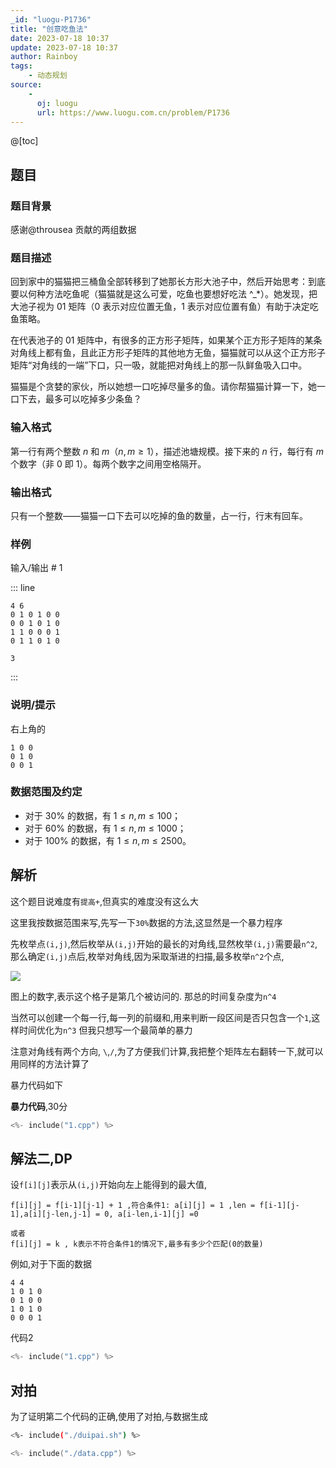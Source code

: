 ```yaml
---
_id: "luogu-P1736"
title: "创意吃鱼法"
date: 2023-07-18 10:37
update: 2023-07-18 10:37
author: Rainboy
tags:
    - 动态规划
source: 
    - 
      oj: luogu
      url: https://www.luogu.com.cn/problem/P1736
---
```


@[toc]

## 题目

### 题目背景 
感谢@throusea 贡献的两组数据



### 题目描述

回到家中的猫猫把三桶鱼全部转移到了她那长方形大池子中，然后开始思考：到底要以何种方法吃鱼呢（猫猫就是这么可爱，吃鱼也要想好吃法 ^\_\*）。她发现，把大池子视为 $01$ 矩阵（$0$ 表示对应位置无鱼，$1$ 表示对应位置有鱼）有助于决定吃鱼策略。

在代表池子的 $01$ 矩阵中，有很多的正方形子矩阵，如果某个正方形子矩阵的某条对角线上都有鱼，且此正方形子矩阵的其他地方无鱼，猫猫就可以从这个正方形子矩阵“对角线的一端”下口，只一吸，就能把对角线上的那一队鲜鱼吸入口中。

猫猫是个贪婪的家伙，所以她想一口吃掉尽量多的鱼。请你帮猫猫计算一下，她一口下去，最多可以吃掉多少条鱼？




### 输入格式
第一行有两个整数 $n$ 和 $m$（$n,m≥1$），描述池塘规模。接下来的 $n$ 行，每行有 $m$ 个数字（非 $0$ 即 $1$）。每两个数字之间用空格隔开。





### 输出格式

只有一个整数——猫猫一口下去可以吃掉的鱼的数量，占一行，行末有回车。




### 样例



输入/输出 # 1

::: line
```
4 6
0 1 0 1 0 0
0 0 1 0 1 0
1 1 0 0 0 1
0 1 1 0 1 0

```

```
3
```
:::





### 说明/提示
右上角的
```
1 0 0
0 1 0
0 0 1
```

### 数据范围及约定


- 对于 $30\%$ 的数据，有 $1\le n,m\le 100$；
- 对于 $60\%$ 的数据，有 $1\le n,m\le 1000$；
- 对于 $100\%$ 的数据，有 $1\le n,m\le 2500$。

## 解析

这个题目说难度有`提高+`,但真实的难度没有这么大

这里我按数据范围来写,先写一下`30%`数据的方法,这显然是一个暴力程序

先枚举点`(i,j)`,然后枚举从`(i,j)`开始的最长的对角线,显然枚举`(i,j)`需要最`n^2`,
那么确定`(i,j)`点后,枚举对角线,因为采取渐进的扫描,最多枚举`n^2`个点,


![](./1.svg)

图上的数字,表示这个格子是第几个被访问的. 那总的时间复杂度为`n^4`

当然可以创建一个每一行,每一列的前缀和,用来判断一段区间是否只包含一个`1`,这样时间优化为`n^3`
但我只想写一个最简单的暴力

注意对角线有两个方向, `\`,`/`,为了方便我们计算,我把整个矩阵左右翻转一下,就可以用同样的方法计算了

暴力代码如下

**暴力代码**,30分

```c
<%- include("1.cpp") %>
```

## 解法二,DP

设`f[i][j]`表示从`(i,j)`开始向左上能得到的最大值,


```
f[i][j] = f[i-1][j-1] + 1 ,符合条件1: a[i][j] = 1 ,len = f[i-1][j-1],a[i][j-len,j-1] = 0, a[i-len,i-1][j] =0

或者
f[i][j] = k , k表示不符合条件1的情况下,最多有多少个匹配(0的数量)

```

例如,对于下面的数据

```
4 4
1 0 1 0
0 1 0 0
1 0 1 0
0 0 0 1
```


代码2


```cpp
<%- include("1.cpp") %>
```

## 对拍

为了证明第二个代码的正确,使用了对拍,与数据生成

```sh
<%- include("./duipai.sh") %>
```

```cpp
<%- include("./data.cpp") %>
```
